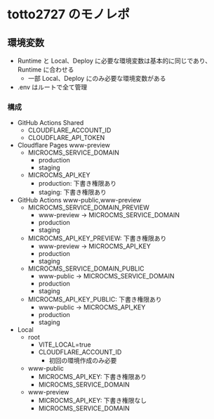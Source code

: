 # totto2727 のモノレポ

## 環境変数

- Runtime と Local、Deploy に必要な環境変数は基本的に同じであり、Runtime に合わせる
  - 一部 Local、Deploy にのみ必要な環境変数がある
- .env はルートで全て管理

### 構成

- GitHub Actions Shared
  - CLOUDFLARE_ACCOUNT_ID
  - CLOUDFLARE_API_TOKEN
- Cloudflare Pages www-preview
  - MICROCMS_SERVICE_DOMAIN
    - production
    - staging
  - MICROCMS_API_KEY
    - production: 下書き権限あり
    - staging: 下書き権限あり
- GitHub Actions www-public,www-preview
  - MICROCMS_SERVICE_DOMAIN_PREVIEW
    - www-preview -> MICROCMS_SERVICE_DOMAIN
    - production
    - staging
  - MICROCMS_API_KEY_PREVIEW: 下書き権限あり
    - www-preview -> MICROCMS_API_KEY
    - production
    - staging
  - MICROCMS_SERVICE_DOMAIN_PUBLIC
    - www-public -> MICROCMS_SERVICE_DOMAIN
    - production
    - staging
  - MICROCMS_API_KEY_PUBLIC: 下書き権限あり
    - www-public -> MICROCMS_API_KEY
    - production
    - staging
- Local
  - root
    - VITE_LOCAL=true
    - CLOUDFLARE_ACCOUNT_ID
      - 初回の環境作成のみ必要
  - www-public
    - MICROCMS_API_KEY: 下書き権限あり
    - MICROCMS_SERVICE_DOMAIN
  - www-preview
    - MICROCMS_API_KEY: 下書き権限なし
    - MICROCMS_SERVICE_DOMAIN
